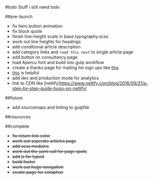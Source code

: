 #todo
Stuff i still need todo

##pre-launch
- fix hero button animation
- fix block quote
- finish line-height scale in base.typography.scss
- work out line heights for headings
- add conditional article description
- add category links and `read this next` to single article page
- add button on consultancy page
- load Apercu font and build into gulp workflow
- create a thanks page for mailing list sign ups like [this](https://pjrvs.com/thanks/).
- [this](https://github.com/IvanChou/hugo-theme-vec) is helpful
- add dev and production mode for analytics
- link to CDN like [netlify]https://www.netlify.com/blog/2016/09/21/a-step-by-step-guide-hugo-on-netlify/

##future
- add sourcemaps and linting to gulpfile

##resources

##complete
- ~~fix return link color~~
- ~~work out seperate articles page~~
- ~~add scss modules~~
- ~~work out the yaml call for page spots~~
- ~~add js for typed~~
- ~~build footer~~
- ~~work out hugo navigation~~
- ~~create page for colophon~~
